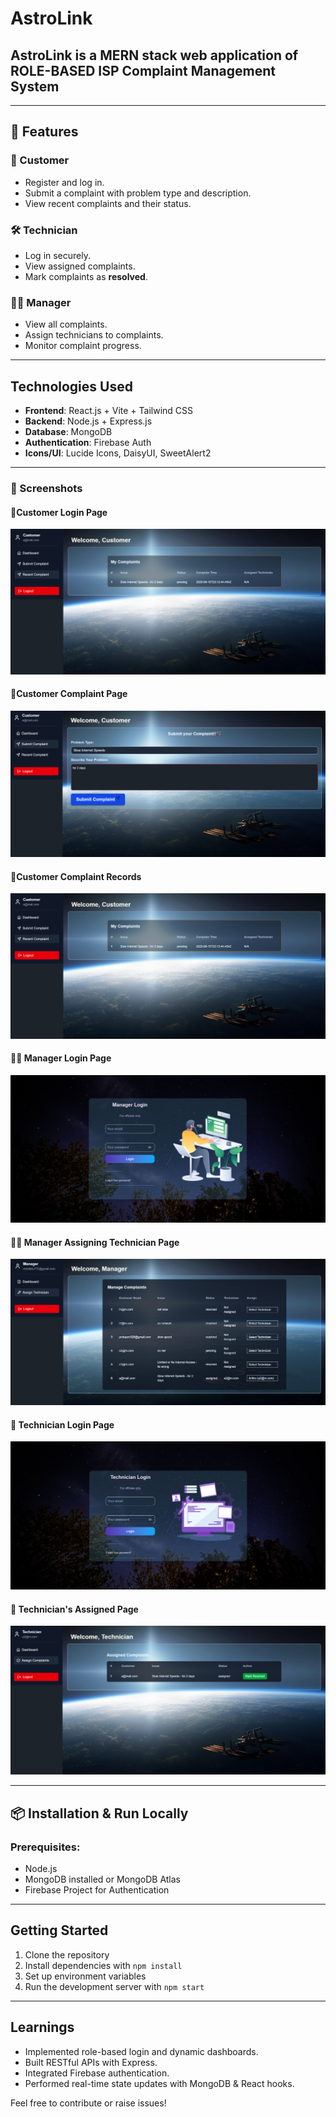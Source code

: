 # AstroLink

## AstroLink is a MERN stack web application of ROLE-BASED ISP Complaint Management System

---

## 🚀 Features

### 👤 Customer
- Register and log in.
- Submit a complaint with problem type and description.
- View recent complaints and their status.

### 🛠️ Technician
- Log in securely.
- View assigned complaints.
- Mark complaints as **resolved**.

### 🧑‍💼 Manager
- View all complaints.
- Assign technicians to complaints.
- Monitor complaint progress.

---

## Technologies Used

- **Frontend**: React.js + Vite + Tailwind CSS
- **Backend**: Node.js + Express.js
- **Database**: MongoDB
- **Authentication**: Firebase Auth
- **Icons/UI**: Lucide Icons, DaisyUI, SweetAlert2

---

### 📸 Screenshots

#### 🔐Customer Login Page  
![Login Page](./screenshot/customercomplainRecord.png)
#### 🔐Customer Complaint Page  
![Login Page](./screenshot/customerComplain.png)
#### 🔐Customer Complaint Records  
![Login Page](./screenshot/customercomplainRecord.png)

#### 👨‍💼 Manager Login Page  
![Manager Dashboard](./screenshot/manager.png)
#### 👨‍💼 Manager Assigning Technician Page  
![Manager Dashboard](./screenshot/managerAssigningTech.png)

#### 👷 Technician Login Page  
![Technician Dashboard](./screenshot/techlogin.png)
#### 👷 Technician's Assigned Page  
![Technician Dashboard](./screenshot/technicianAssignedComplaints.png)

---

## 📦 Installation & Run Locally

### Prerequisites:
- Node.js
- MongoDB installed or MongoDB Atlas
- Firebase Project for Authentication

---

## Getting Started

1. Clone the repository
2. Install dependencies with `npm install`
3. Set up environment variables
4. Run the development server with `npm start`

---

## Learnings

- Implemented role-based login and dynamic dashboards.
- Built RESTful APIs with Express.
- Integrated Firebase authentication.
- Performed real-time state updates with MongoDB & React hooks.


Feel free to contribute or raise issues!
